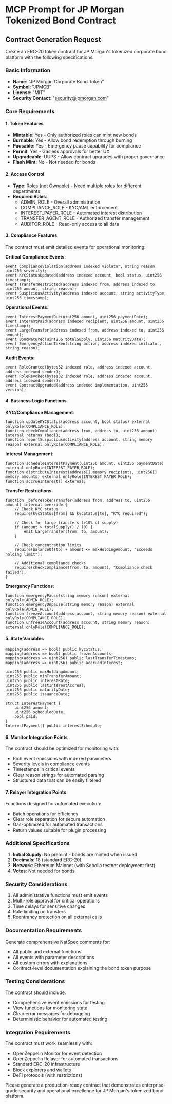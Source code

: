 # MCP Prompt for JP Morgan Tokenized Bond Contract

## Contract Generation Request

Create an ERC-20 token contract for JP Morgan's tokenized corporate bond platform with the following specifications:

### Basic Information
- **Name**: "JP Morgan Corporate Bond Token"
- **Symbol**: "JPMCB"
- **License**: "MIT"
- **Security Contact**: "security@jpmorgan.com"

### Core Requirements

#### 1. Token Features
- **Mintable**: Yes - Only authorized roles can mint new bonds
- **Burnable**: Yes - Allow bond redemption through burning
- **Pausable**: Yes - Emergency pause capability for compliance
- **Permit**: Yes - Gasless approvals for better UX
- **Upgradeable**: UUPS - Allow contract upgrades with proper governance
- **Flash Mint**: No - Not needed for bonds

#### 2. Access Control
- **Type**: Roles (not Ownable) - Need multiple roles for different departments
- **Required Roles**:
  - ADMIN_ROLE - Overall administration
  - COMPLIANCE_ROLE - KYC/AML enforcement  
  - INTEREST_PAYER_ROLE - Automated interest distribution
  - TRANSFER_AGENT_ROLE - Authorized transfer management
  - AUDITOR_ROLE - Read-only access to all data

#### 3. Compliance Features

The contract must emit detailed events for operational monitoring:

**Critical Compliance Events**:
```solidity
event ComplianceViolation(address indexed violator, string reason, uint256 severity);
event KYCStatusUpdated(address indexed account, bool status, uint256 timestamp);
event TransferRestricted(address indexed from, address indexed to, uint256 amount, string reason);
event SuspiciousActivity(address indexed account, string activityType, uint256 timestamp);
```

**Operational Events**:
```solidity
event InterestPaymentDue(uint256 amount, uint256 paymentDate);
event InterestPaid(address indexed recipient, uint256 amount, uint256 timestamp);
event LargeTransfer(address indexed from, address indexed to, uint256 amount);
event BondMatured(uint256 totalSupply, uint256 maturityDate);
event EmergencyActionTaken(string action, address indexed initiator, string reason);
```

**Audit Events**:
```solidity
event RoleGranted(bytes32 indexed role, address indexed account, address indexed sender);
event RoleRevoked(bytes32 indexed role, address indexed account, address indexed sender);
event ContractUpgraded(address indexed implementation, uint256 version);
```

#### 4. Business Logic Functions

**KYC/Compliance Management**:
```solidity
function updateKYCStatus(address account, bool status) external onlyRole(COMPLIANCE_ROLE);
function checkCompliance(address from, address to, uint256 amount) internal returns (bool);
function reportSuspiciousActivity(address account, string memory reason) external onlyRole(COMPLIANCE_ROLE);
```

**Interest Management**:
```solidity
function scheduleInterestPayment(uint256 amount, uint256 paymentDate) external onlyRole(INTEREST_PAYER_ROLE);
function distributeInterest(address[] memory recipients, uint256[] memory amounts) external onlyRole(INTEREST_PAYER_ROLE);
function accrueInterest() external;
```

**Transfer Restrictions**:
```solidity
function _beforeTokenTransfer(address from, address to, uint256 amount) internal override {
    // Check KYC status
    require(kycStatus[from] && kycStatus[to], "KYC required");
    
    // Check for large transfers (>10% of supply)
    if (amount > totalSupply() / 10) {
        emit LargeTransfer(from, to, amount);
    }
    
    // Check concentration limits
    require(balanceOf(to) + amount <= maxHoldingAmount, "Exceeds holding limit");
    
    // Additional compliance checks
    require(checkCompliance(from, to, amount), "Compliance check failed");
}
```

**Emergency Functions**:
```solidity
function emergencyPause(string memory reason) external onlyRole(ADMIN_ROLE);
function emergencyUnpause(string memory reason) external onlyRole(ADMIN_ROLE);
function freezeAccount(address account, string memory reason) external onlyRole(COMPLIANCE_ROLE);
function unfreezeAccount(address account, string memory reason) external onlyRole(COMPLIANCE_ROLE);
```

#### 5. State Variables

```solidity
mapping(address => bool) public kycStatus;
mapping(address => bool) public frozenAccounts;
mapping(address => uint256) public lastTransferTimestamp;
mapping(address => uint256) public accruedInterest;

uint256 public maxHoldingAmount;
uint256 public minTransferAmount;
uint256 public interestRate;
uint256 public lastInterestAccrual;
uint256 public maturityDate;
uint256 public issuanceDate;

struct InterestPayment {
    uint256 amount;
    uint256 scheduledDate;
    bool paid;
}
InterestPayment[] public interestSchedule;
```

#### 6. Monitor Integration Points

The contract should be optimized for monitoring with:
- Rich event emissions with indexed parameters
- Severity levels in compliance events
- Timestamps in critical events
- Clear reason strings for automated parsing
- Structured data that can be easily filtered

#### 7. Relayer Integration Points

Functions designed for automated execution:
- Batch operations for efficiency
- Clear role separation for secure automation
- Gas-optimized for automated transactions
- Return values suitable for plugin processing

### Additional Specifications

1. **Initial Supply**: No premint - bonds are minted when issued
2. **Decimals**: 18 (standard ERC-20)
3. **Network**: Ethereum Mainnet (with Sepolia testnet deployment first)
4. **Votes**: Not needed for bonds

### Security Considerations

1. All administrative functions must emit events
2. Multi-role approval for critical operations
3. Time delays for sensitive changes
4. Rate limiting on transfers
5. Reentrancy protection on all external calls

### Documentation Requirements

Generate comprehensive NatSpec comments for:
- All public and external functions
- All events with parameter descriptions
- All custom errors with explanations
- Contract-level documentation explaining the bond token purpose

### Testing Considerations

The contract should include:
- Comprehensive event emissions for testing
- View functions for monitoring state
- Clear error messages for debugging
- Deterministic behavior for automated testing

### Integration Requirements

The contract must work seamlessly with:
- OpenZeppelin Monitor for event detection
- OpenZeppelin Relayer for automated transactions
- Standard ERC-20 infrastructure
- Block explorers and wallets
- DeFi protocols (with restrictions)

Please generate a production-ready contract that demonstrates enterprise-grade security and operational excellence for JP Morgan's tokenized bond platform.